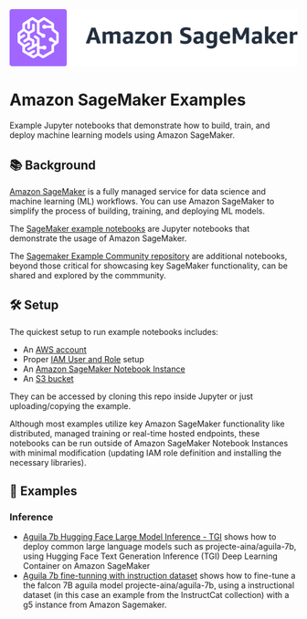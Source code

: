 ![SageMaker](https://github.com/aws/amazon-sagemaker-examples/raw/main/_static/sagemaker-banner.png)

# Amazon SageMaker Examples

Example Jupyter notebooks that demonstrate how to build, train, and deploy machine learning models using Amazon SageMaker.

## :books: Background

[Amazon SageMaker](https://aws.amazon.com/sagemaker/) is a fully managed service for data science and machine learning (ML) workflows.
You can use Amazon SageMaker to simplify the process of building, training, and deploying ML models.

The [SageMaker example notebooks](https://sagemaker-examples.readthedocs.io/en/latest/) are Jupyter notebooks that demonstrate the usage of Amazon SageMaker.

The [Sagemaker Example Community repository](https://github.com/aws/amazon-sagemaker-examples-community) are additional notebooks, beyond those critical for showcasing key SageMaker functionality, can be shared and explored by the commmunity.

## :hammer_and_wrench: Setup

The quickest setup to run example notebooks includes:
- An [AWS account](http://docs.aws.amazon.com/sagemaker/latest/dg/gs-account.html)
- Proper [IAM User and Role](http://docs.aws.amazon.com/sagemaker/latest/dg/authentication-and-access-control.html) setup
- An [Amazon SageMaker Notebook Instance](http://docs.aws.amazon.com/sagemaker/latest/dg/gs-setup-working-env.html)
- An [S3 bucket](http://docs.aws.amazon.com/sagemaker/latest/dg/gs-config-permissions.html)


They can be accessed by cloning this repo inside Jupyter or just uploading/copying the example.

Although most examples utilize key Amazon SageMaker functionality like distributed, managed training or real-time hosted endpoints, these notebooks can be run outside of Amazon SageMaker Notebook Instances with minimal modification (updating IAM role definition and installing the necessary libraries).

## :notebook: Examples

### Inference
- [Aguila 7b Hugging Face Large Model Inference - TGI](inference/huggingface-tgi/aguila-7b/sagemaker-huggingface-tgi-aguila7b-example.ipynb) shows how to deploy common large language models such as projecte-aina/aguila-7b, using Hugging Face Text Generation Inference (TGI) Deep Learning Container on Amazon SageMaker
- [Aguila 7b fine-tunning with instruction dataset](https://github.com/projecte-aina/amazon-sagemaker-examples/tree/main/finetunning/aguila-7b/instrucat) shows how to fine-tune a the falcon 7B aguila model projecte-aina/aguila-7b, using a instructional dataset (in this case an example from the InstructCat collection) with a g5 instance from Amazon Sagemaker.

